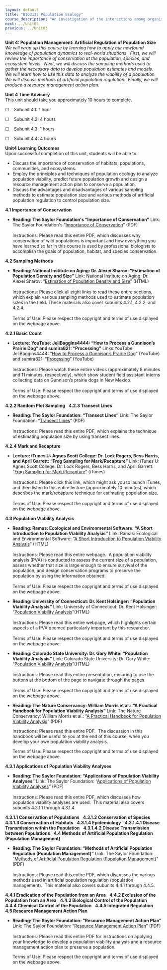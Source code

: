 ```yaml
---
layout: default
title: "BIO313: Population Ecology"
course_description: "An investigation of the interactions among organisms and their environment that influence and regulate population size. Covers forms of intrinsic population growth and factors affecting that growth, ecological relationships, and the means through which populations can be managed to maintain species and biodiversity."
next: ../Unit05
previous: ../Unit03
---
```

**Unit 4: Population Management: Artificial Regulation of Population
Size** <span id="4"></span> 
*We will wrap up this course by learning how to apply our newfound
knowledge of population dynamics to real-world situations.  First, we
will review the importance of conservation at the population, species,
and ecosystem levels.  Next, we will discuss the sampling methods used
to gather the necessary data to develop population estimates and
models.  We will learn how to use this data to analyze the viability of
a population.  We will discuss methods of artificial population
regulation.  Finally, we will produce a resource management action
plan.*

**Unit 4 Time Advisory**  
This unit should take you approximately 10 hours to complete.  
  
 ☐    Subunit 4.1: 1 hour  
  
 ☐    Subunit 4.2: 4 hours  
  
 ☐    Subunit 4.3: 1 hours  
  
 ☐    Subunit 4.4: 4 hours

**Unit4 Learning Outcomes**  
Upon successful completion of this unit, students will be able to:
-   Discuss the importance of conservation of habitats, populations,
    communities, and ecosystems.
-   Employ the principles and techniques of population ecology to
    analyze population viability, predict future population growth and
    design a resource management action plan to conserve a population.
-   Discuss the advantages and disadvantages of various sampling methods
    to estimate population size and various methods of artificial
    population regulation to control population size.

**4.1 Importance of Conservation** <span id="4.1"></span> 
-   **Reading: The Saylor Foundation's “Importance of Conservation”**
    Link: The Saylor Foundation's “[Importance of
    Conservation](https://resources.saylor.org/wwwresources/archived/site/wp-content/uploads/2011/07/BIO313-Importance-of-Conservation-v2-FINAL-DEMARY.pdf)”
    (PDF)  
        
     Instructions: Please read this entire PDF, which discusses why
    conservation of wild populations is important and how everything you
    have learned so far in this course is used by professional
    biologists to accomplish the goals of population, habitat, and
    species conservation.

**4.2 Sampling Methods** <span id="4.2"></span> 
-   **Reading: National Institute on Aging: Dr. Alexei Sharov:
    “Estimation of Population Density and Size”**
    Link: National Institute on Aging: Dr. Alexei Sharov: “[Estimation
    of Population Density and
    Size](http://home.comcast.net/~sharov/PopEcol/lec2/sampling.html)”
    (HTML)  
        
     Instructions: Please click all eight links to read these entire
    sections, which explain various sampling methods used to estimate
    population sizes in the field. These materials also cover subunits
    4.2.1, 4.2.2, and 4.2.4.  
        
     Terms of Use: Please respect the copyright and terms of use
    displayed on the webpage above.

**4.2.1 Basic Count** <span id="4.2.1"></span> 
-   **Lecture: YouTube: JeliBaggins4444: “How to Process a Gunnison’s
    Prairie Dog” and sumira821: “Processing”**
    Links:YouTube: JeliBaggins4444: “[How to Process a Gunnison’s
    Prairie Dog](http://www.youtube.com/watch?v=kwjOGF9wCqk)” (YouTube)
    and sumira821:
    “[Processing](http://www.youtube.com/watch?v=B6OKBu-by4Q)”
    (YouTube)  
        
     Instructions: Please watch these entire videos (approximately 8
    minutes and 11 minutes, respectively), which show student field
    assistant interns collecting data on Gunnison’s prairie dogs in New
    Mexico.  
        
     Terms of Use: Please respect the copyright and terms of use
    displayed on the webpage above.

**4.2.2 Random Plot Sampling** <span id="4.2.2"></span> 
**4.2.3 Transect Lines** <span id="4.2.3"></span> 
-   **Reading: The Saylor Foundation: “Transect Lines”**
    Link: The Saylor Foundation: “[Transect
    Lines](https://resources.saylor.org/wwwresources/archived/site/wp-content/uploads/2011/06/BIO313-Transect-Lines-FINAL.pdf)”
    (PDF)  
        
     Instructions: Please read this entire PDF, which explains the
    technique of estimating population size by using transect lines.

**4.2.4 Mark and Recapture** <span id="4.2.4"></span> 
-   **Lecture: iTunes U: Agnes Scott College: Dr. Lock Rogers, Bess
    Harris, and April Garrett: “Frog Sampling for Mark/Recapture”**
    Link: iTunes U: Agnes Scott College: Dr. Lock Rogers, Bess Harris,
    and April Garrett: “[Frog Sampling for
    Mark/Recapture](http://itunes.apple.com/us/podcast/frog-sampling-for-mark-recapture/id381503871?i=84698632)”
    (iTunes)  
        
     Instructions: Please click this link, which might ask you to launch
    iTunes, and then listen to this entire lecture (approximately 10
    minutes), which describes the mark/recapture technique for
    estimating population size.  
        
     Terms of Use: Please respect the copyright and terms of use
    displayed on the webpage above.

**4.3 Population Viability Analysis** <span id="4.3"></span> 
-   **Reading: Ramas: Ecological and Environmental Software: “A Short
    Introduction to Population Viability Analysis”**
    Link: Ramas: Ecological and Environmental Software: “[A Short
    Introduction to Population Viability
    Analysis](http://www.ramas.com/pva.htm)” (HTML)  
        
     Instructions: Please read this entire webpage.  A population
    viability analysis (PVA) is conducted to assess the current size of
    a population, assess whether that size is large enough to ensure
    survival of the population, and design conservation programs to
    preserve the population by using the information obtained.  
        
     Terms of Use: Please respect the copyright and terms of use
    displayed on the webpage above.

-   **Reading: University of Connecticut: Dr. Kent Holsinger:
    “Population Viability Analysis”**
    Link: University of Connecticut: Dr. Kent Holsinger: “[Population
    Viability
    Analysis](http://darwin.eeb.uconn.edu/eeb310/lecture-notes/pva/node2.html)”(HTML)  
        
     Instructions: Please read this entire webpage, which highlights
    certain aspects of a PVA deemed particularly important by this
    researcher.  
        
     Terms of Use: Please respect the copyright and terms of use
    displayed on the webpage above.

-   **Reading: Colorado State University: Dr. Gary White: “Population
    Viability Analysis”**
    Link: Colorado State University: Dr. Gary White: “[Population
    Viability
    Analysis](http://warnercnr.colostate.edu/~gwhite/pva/index.htm)”(HTML)  
        
     Instructions: Please read this entire presentation, ensuring to use
    the buttons at the bottom of the page to navigate through the
    pages.  
        
     Terms of Use: Please respect the copyright and terms of use
    displayed on the webpage above.

-   **Reading: The Nature Conservancy: William Morris et al.: “A
    Practical Handbook for Population Viability Analysis”**
    Link: The Nature Conservancy: William Morris et al.: “[A Practical
    Handbook for Population Viability
    Analysis](http://www.agroparistech.fr/IMG/pdf/PVAHandBook.pdf)”
    (PDF)  
      
     Instructions: Please read this entire PDF.  The discussion in this
    handbook will be useful to you at the end of this course, when you
    develop your own population viability analysis.  
      
     Terms of Use: Please respect the copyright and terms of use
    displayed on the webpage above.

**4.3.1 Applications of Population Viability Analyses** <span
id="4.3.1"></span> 
-   **Reading: The Saylor Foundation: “Applications of Population
    Viability Analyses”**
    Link: The Saylor Foundation: “[Applications of Population Viability
    Analyses](https://resources.saylor.org/wwwresources/archived/site/wp-content/uploads/2011/07/BIO313-Applications-of-Population-Viability-Analysis-FINAL.pdf)”
    (PDF)  
        
     Instructions: Please read this entire PDF, which discusses how
    population viability analyses are used.  This material also covers
    subunits 4.3.1.1 through 4.3.1.4.

**4.3.1.1 Conservation of Populations** <span id="4.3.1.1"></span> 
**4.3.1.2 Conservation of Species** <span id="4.3.1.2"></span> 
**4.3.1.3 Conservation of Habitats** <span id="4.3.1.3"></span> 
**4.3.1.4 Epidemiology** <span id="4.3.1.4"></span> 
**4.3.1.4.1 Disease Transmission within the Population** <span
id="4.3.1.4.1"></span> 
**4.3.1.4.2 Disease Transmission between Populations** <span
id="4.3.1.4.2"></span> 
**4.4 Methods of Artificial Population Regulation (Population
Management)** <span id="4.4"></span> 
-   **Reading: The Saylor Foundation: “Methods of Artificial Population
    Regulation (Population Management)”**
    Link: The Saylor Foundation: “[Methods of Artificial Population
    Regulation (Population
    Management)](https://resources.saylor.org/wwwresources/archived/site/wp-content/uploads/2011/07/BIO313-Artificial-Population-Regulation-FINAL.pdf)”
    (PDF)  
        
     Instructions: Please read this entire PDF, which discusses the
    various methods used in artificial population regulation (population
    management).  This material also covers subunits 4.4.1 through
    4.4.5.

**4.4.1 Eradication of the Population from an Area** <span
id="4.4.1"></span> 
**4.4.2 Exclusion of the Population from an Area** <span
id="4.4.2"></span> 
**4.4.3 Biological Control of the Population** <span id="4.4.3"></span> 
**4.4.4 Chemical Control of the Population** <span id="4.4.4"></span> 
**4.4.5 Integrated Regulation** <span id="4.4.5"></span> 
**4.5 Resource Management Action Plan** <span id="4.5"></span> 
-   **Reading: The Saylor Foundation: “Resource Management Action
    Plan”**
    Link: The Saylor Foundation: “[Resource Management Action
    Plan](https://resources.saylor.org/wwwresources/archived/site/wp-content/uploads/2011/12/SAYLOR.ORG-BIO313-RESOURCE_MANAGEMENT_ACTION_PLAN.pdf)”
    (PDF)  
        
     Instructions: Please read this entire PDF for instructions on
    applying your knowledge to develop a population viability analysis
    and a resource management action plan to preserve a population.  
      
     Terms of Use: Please respect the copyright and terms of use
    displayed on the webpage above.


